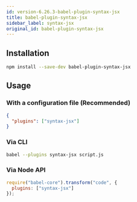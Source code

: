 ```yaml
---
id: version-6.26.3-babel-plugin-syntax-jsx
title: babel-plugin-syntax-jsx
sidebar_label: syntax-jsx
original_id: babel-plugin-syntax-jsx
---
```


## Installation

```sh
npm install --save-dev babel-plugin-syntax-jsx
```

## Usage

### With a configuration file (Recommended)

```json
{
  "plugins": ["syntax-jsx"]
}
```

### Via CLI

```sh
babel --plugins syntax-jsx script.js
```

### Via Node API

```javascript
require("babel-core").transform("code", {
  plugins: ["syntax-jsx"]
});
```

